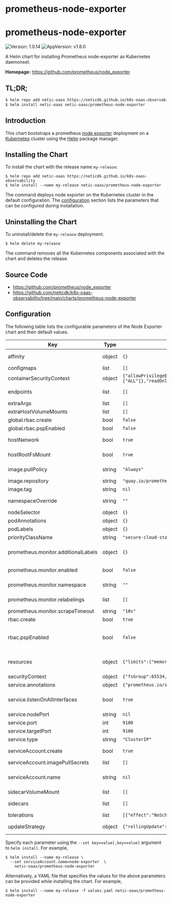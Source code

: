 # prometheus-node-exporter

# prometheus-node-exporter

![Version: 1.0.14](https://img.shields.io/badge/Version-1.0.14-informational?style=flat-square) ![AppVersion: v1.8.0](https://img.shields.io/badge/AppVersion-v1.8.0-informational?style=flat-square)

A Helm chart for installing Prometheus node-exporter as Kubernetes daemonset.

**Homepage:** <https://github.com/prometheus/node_exporter>

## TL;DR;

```bash
$ helm repo add netic-oaas https://neticdk.github.io/k8s-oaas-observability
$ helm install netic-oaas netic-oaas/prometheus-node-exporter
```

## Introduction

This chart bootstraps a prometheus [node exporter](https://github.com/prometheus/node_exporter) deployment on a [Kubernetes](https://kubernetes.io) cluster using the [Helm](https://helm.sh) package manager.

## Installing the Chart

To install the chart with the release name `my-release`:

```console
$ helm repo add netic-oaas https://neticdk.github.io/k8s-oaas-observability
$ helm install --name my-release netic-oaas/prometheus-node-exporter
```

The command deploys node exporter on the Kubernetes cluster in the default configuration. The [configuration](#configuration) section lists the parameters that can be configured during installation.

## Uninstalling the Chart

To uninstall/delete the `my-release` deployment:

```console
$ helm delete my-release
```

The command removes all the Kubernetes components associated with the chart and deletes the release.

## Source Code

* <https://github.com/prometheus/node_exporter>
* <https://github.com/neticdk/k8s-oaas-observability/tree/main/charts/prometheus-node-exporter>

## Configuration

The following table lists the configurable parameters of the Node Exporter chart and their default values.

| Key | Type | Default | Description |
|-----|------|---------|-------------|
| affinity | object | `{}` | A group of affinity scheduling rules for pod assignment |
| configmaps | list | `[]` | Allow mounting additional configmaps. |
| containerSecurityContext | object | `{"allowPrivilegeEscalation":false,"capabilities":{"drop":["ALL"]},"readOnlyRootFilesystem":true}` | SecurityContext for container |
| endpoints | list | `[]` | list of addresses that have node exporter deployed outside of the cluster |
| extraArgs | list | `[]` | Additional container arguments |
| extraHostVolumeMounts | list | `[]` | Additional mounts from the host |
| global.rbac.create | bool | `false` |  |
| global.rbac.pspEnabled | bool | `false` |  |
| hostNetwork | bool | `true` | Whether to expose the service to the host network |
| hostRootFsMount | bool | `true` | If true, node-exporter pods mounts host / at /host/root |
| image.pullPolicy | string | `"Always"` | Image pull policy. For security reasons set to "Always" |
| image.repository | string | `"quay.io/prometheus/node-exporter"` | Image repository |
| image.tag | string | `nil` | Image tag - default to version in Chart.yaml |
| namespaceOverride | string | `""` | Override the deployment namespace @default will be set to `.Release.Namespace` if not set |
| nodeSelector | object | `{}` | Node labels for pod assignment |
| podAnnotations | object | `{}` | Annotations to be added to node exporter pods |
| podLabels | object | `{}` | Additional labels to be added to pods |
| priorityClassName | string | `"secure-cloud-stack-technical-operations-critical"` | Name of Priority Class to assign pods |
| prometheus.monitor.additionalLabels | object | `{}` | Additional labels that can be used so ServiceMonitor will be discovered by Prometheus |
| prometheus.monitor.enabled | bool | `false` | Set this to `true` to create ServiceMonitor for Prometheus operator |
| prometheus.monitor.namespace | string | `""` | namespace where servicemonitor resource should be created |
| prometheus.monitor.relabelings | list | `[]` | Relabelings that should be applied on the ServerMonitor |
| prometheus.monitor.scrapeTimeout | string | `"10s"` | Timeout after which the scrape is ended |
| rbac.create | bool | `true` | If true, create & use RBAC resources |
| rbac.pspEnabled | bool | `false` | Specifies whether a PodSecurityPolicy should be created. https://kubernetes.io/docs/concepts/policy/pod-security-policy/ |
| resources | object | `{"limits":{"memory":"50Mi"},"requests":{"cpu":"10m","memory":"30Mi"}}` | CPU/Memory resource requests/limits. It is recommended to adjust the the resources in the concrete context. |
| securityContext | object | `{"fsGroup":65534,"runAsGroup":65534,"runAsNonRoot":true,"runAsUser":65534}` | SecurityContext |
| service.annotations | object | `{"prometheus.io/scrape":"true"}` | Kubernetes service annotations |
| service.listenOnAllInterfaces | bool | `true` | If true, listen on all interfaces using IP `0.0.0.0`. Else listen on the IP address pod has been assigned by Kubernetes. |
| service.nodePort | string | `nil` | The node port of the service |
| service.port | int | `9100` | The service port |
| service.targetPort | int | `9100` | The target port of the container |
| service.type | string | `"ClusterIP"` | Service type |
| serviceAccount.create | bool | `true` | Specifies whether a ServiceAccount should be created |
| serviceAccount.imagePullSecrets | list | `[]` | Specify image pull secrets |
| serviceAccount.name | string | `nil` | Service account to be used. If not set and `serviceAccount.create` is `true`, a name is generated using the fullname template |
| sidecarVolumeMount | list | `[]` | Volume for sidecar containers |
| sidecars | list | `[]` | Additional containers for export metrics to text file |
| tolerations | list | `[{"effect":"NoSchedule","operator":"Exists"}]` | List of node taints to tolerate |
| updateStrategy | object | `{"rollingUpdate":{"maxUnavailable":1},"type":"RollingUpdate"}` | Configure a custom update strategy for the daemonset |

Specify each parameter using the `--set key=value[,key=value]` argument to `helm install`. For example,

```console
$ helm install --name my-release \
  --set serviceAccount.name=node-exporter  \
    netic-oaas/prometheus-node-exporter
```

Alternatively, a YAML file that specifies the values for the above parameters can be provided while installing the chart. For example,

```console
$ helm install --name my-release -f values.yaml netic-oaas/prometheus-node-exporter
```
